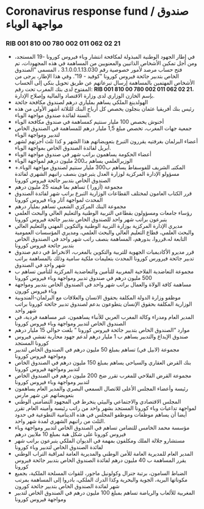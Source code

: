 # Coronavirus response fund / صندوق مواجهة الوباء
### RIB 001 810 00 780 002 011 062 02 21 
+ في إطار الجهود الوطنية المبذولة لمكافحة انتشار وباء فيروس كورونا -19 المستجد، ومن أجل تمكين الأشخاص الذاتيين والمعنويين من المساهمة في هذه المجهودات، تم فتح حساب مرصد لأمور خصوصية رقم 3.1.0.0.1.13.030 ، المسمى "الصندوق الخاص بتدبير جائحة فيروس كورونا "كوفيد - 19".
وفي هذا الإطار، يرجى من الأشخاص المهتمين بالمساهمة إرسال تبرعاتهم عن طريق تحويل بنكي إلى الحساب المفتوح لدى بنك المغرب تحت رقم: **RIB 001 810 00 780 002 011 062 02 21**، بإسم الخازن الوزاري لدى وزارة الاقتصاد والمالية وإصلاح الإدارة.
+ الهولدينغ الملكي يساهم بملياري درهم  لصندوق مكافحة جائحة
+ رئيس بنك أفريقيا عثمان بنجلون  يخصص كل أرباح البنك للثلاثة أشهر الأولى من هذه السنة لفائدة صندوق مواجهة الوباء.
+ أخنوش يخصص 100 مليار سنتيم كمساهمة في صندوق مكافحة الوباء
+  جمعية جهات المغرب، تخصص مبلغ 1,5 مليار درهم للمساهمة في الصندوق الخاص لتدبير ومواجهة الوباء
+ أعضاء البرلمان بغرفتيه يقررون التبرع بتعويضاتهم هذا الشهر و كذا ثلث أجرتهم لشهر أبريل لفائدة الصندوق الخاص بمواجهة الوباء.
+  أعضاء الحكومة يساهمون براتب شهر في صندوق مواجهة الوباء
+ الوزيرالعلمي يساهم بـ200 مليون درهم لمواجهة الوباء
+ المكتبـ الشريف للفوسفاط يساهم ب300 مليار سنتيم لصندوق مواجهة الوباء.+ مسؤولو الإدارة المركزية لوزارة العدل يتبرعون بنصف راتبهم الشهري لفائدة الصندوق الخاص بتدبير جائحة فيروس كورونا
+ مجموعة (أزورا ) تساهم بما قيمته 25 مليون درهم
+ قرر الكتاب العامون لمختلف القطاعات الوزارية التبرع براتب شهر لفائدة الصندوق المحدث لمواجهة آثار وباء فيروس كورونا
+ مجموعة البنك المركزي الشعبي تساهم بمليار درهم
+ رؤساء جامعات ومسؤولون بقطاعي التربية الوطنية والتعليم العالي والبحث العلمي يتبرعون براتب شهر واحد للصندوق الخاص بتدبير جائحة فيروس كورونا
+ مديري الإدارة المركزية بوزارة التربية الوطنية والتكوين المهني والتعليم العالي والبحث العلمي، قطاع التعليم العالي والبحث العلمي، ومديري المؤسسات العمومية التابعة له،قرروا، بدورهم، المساهمة بنصف راتب شهر واحد في الصندوق الخاص بتدبير جائحة فيروس كورونا
+ قرر مديرو الأكاديميات الجهوية للتربية والتكوين بالمغرب، الانخراط في دعم صندوق تدبير جائحة فيرورس كورونا المحدث بتعليمات ملكية سامية وذلك بالمساهمة براتب شهر واحد في الصندوق
+ مجموعة التعاضدية الفلاحية المغربية للتأمين والتعاضدية المركزية للتأمين تساهم ب 500 مليون درهم في صندوق تدبير ومواجهة وباء فيروس كورونا
+ مساهمة كافة الولاة والعمال براتب شهر واحد في الصندوق الخاص بتدبير ومواجهة وباء فيروس كورون
+ موظفو وزارة الدولة المكلفة بحقوق الانسان والعلاقات مع البرلمان-المندوبية الوزارية المكلفة بحقوق الإنسان يتطوعون بدعم لصندوق تدبير جائحة كورونا براتب شهر واحد
+ المدير العام ومدراء وكالة المغرب العربي للأنباء يساهمون، عبر مساهمة فردية، في الصندوق الخاص لتدبير ومواجهة وباء فيروس كورونا
+ موارد “الصندوق الخاص بتدبير جائحة فيروس كورونا ” بلغت حوالي 15 مليار درهم
+ صندوق الإيداع والتدبير يساهم ب 1 مليار درهم لدعم جهود محاربة تفشي فيروس كورونا المستجد
+ مجموعة (لابيل في) تساهم بمبلغ 50 مليون درهم في الصندوق الخاص لتدبير ومواجهة فيروس كورونا
+ بنك القرض العقاري والسياحي يساهم بمبلغ 150 مليون درهم في الصندوق الخاص لتدبير ومواجهة فيروس كورونا
+ مجموعة القرض الفلاحي للمغرب تقرر ضخ 200 مليون درهم في الصندوق الخاص لتدبير ومواجهة وباء فيروس كورونا
+ رئيسة وأعضاء المجلس الأعلى للاتصال السمعي البصري والمدير العام يساهمون بتعويضاتهم عن شهر مارس
+ المجلس الاقتصادي والاجتماعي والبيئي ينخرط في المجهود التضامني الوطني لمواجهة تداعيات وباء كورونا المستجد بشهر واحد من راتب رئيسه وأمينه العام, تقرر أيضا أن يساهم موظفات وموظفو المجلس في هذه الدينامية التطوعية في حدود الثلث من راتبهم الشهري لمدة شهر واحد.
+ مؤسسة محمد الخامس للتضامن تساهم في الصندوق الخاص لتدبير ومواجهة وباء فيروس كورونا على شكل هبة بمبلغ 10 ملايين درهم
+ مستشارو جلالة الملك ومكلفون بمهمة في الديوان الملكي يتبرعون براتب شهر لفائدة الصندوق الخاص لتدبير وباء كورونا
+ المدير العام للمديرية العامة للأمن الوطني والمديرية العامة لمراقبة التراب الوطني يقرر المساهمة ب 40 مليون درهم لفائدة الصندوق الخاص بتدبير جائحة فيروس كورونا
+ الضباط السامون، برتبة جنرال وكولونيل ماجور، للقوات المسلحة الملكية، بجميع مكوناتها البرية، الجوية والبحرية وكذا الدرك الملكي، بادروا إلى المساهمة بمرتب شهر لفائدة الصندوق الخاص بتدبير جائحة كورون
+ المغربية للألعاب والرياضة تساهم بمبلغ 100 مليون درهم في الصندوق الخاص لتدبير ومواجهة فيروس كورونا

